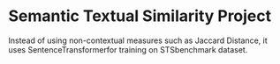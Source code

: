 # Semantic Textual Similarity Project

Instead of using non-contextual measures such as Jaccard Distance, it uses SentenceTransformerfor training on STSbenchmark dataset.
